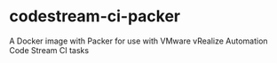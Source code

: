 # codestream-ci-packer
 
A Docker image with Packer for use with VMware vRealize Automation Code Stream CI tasks